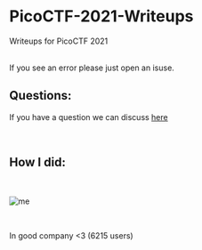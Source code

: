 # PicoCTF-2021-Writeups
Writeups for PicoCTF 2021

</br>
If you see an error please just open an isuse. 

</br>

## Questions: 
If you have a question we can discuss [here](https://github.com/xnomas/PicoCTF-2021-Writeups/discussions)


</br>

## How I did:
</br>

![me](./me.png)

</br>

In good company <3 (6215 users)
